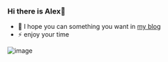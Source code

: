 ### Hi there is Alex👋
- 🌱 I hope you can something you want in [my blog](https://prometheus-code.github.io/)
- ⚡ enjoy your time

![image](https://github.com/saadeghi/saadeghi/blob/master/dino.gif)
<!--
**prometheus-code/prometheus-code** is a ✨ _special_ ✨ repository because its `README.md` (this file) appears on your GitHub profile.

Here are some ideas to get you started:

- 🔭 I’m currently working on ...
- 🌱 I’m currently learning ...
- 👯 I’m looking to collaborate on ...
- 🤔 I’m looking for help with ...
- 💬 Ask me about ...
- 📫 How to reach me: ...
- 😄 Pronouns: ...
- ⚡ Fun fact: ...
-->
